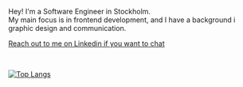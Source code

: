 Hey! I'm a Software Engineer in Stockholm. <br> 
My main focus is in frontend development, and I have a background i graphic design and communication. <br>

[Reach out to me on Linkedin if you want to chat
](https://se.linkedin.com/in/linn%C3%A9a-gistrand-326667138)

<br>

<!--![lingi524's GitHub stats](https://github-readme-stats.vercel.app/api?username=lingi524&show_icons=true&theme=radical)-->
[![Top Langs](https://github-readme-stats.vercel.app/api/top-langs/?username=lingi524&theme=radical)](https://github.com/anuraghazra/github-readme-stats)
